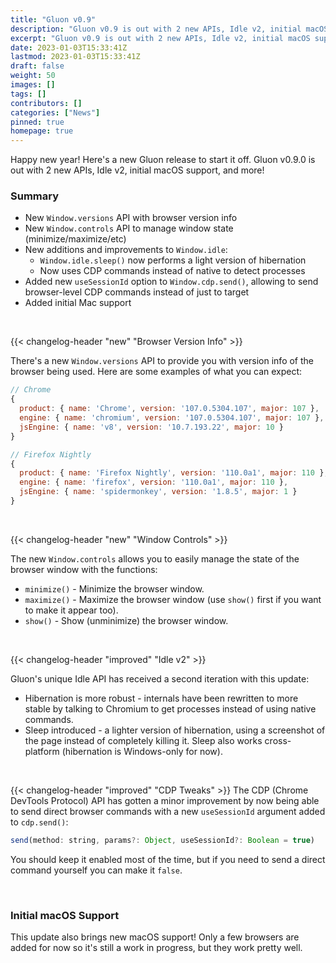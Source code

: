 ```yaml
---
title: "Gluon v0.9"
description: "Gluon v0.9 is out with 2 new APIs, Idle v2, initial macOS support, and more!"
excerpt: "Gluon v0.9 is out with 2 new APIs, Idle v2, initial macOS support, and more!"
date: 2023-01-03T15:33:41Z
lastmod: 2023-01-03T15:33:41Z
draft: false
weight: 50
images: []
tags: []
contributors: []
categories: ["News"]
pinned: true
homepage: true
---
```


Happy new year! Here's a new Gluon release to start it off. Gluon v0.9.0 is out with 2 new APIs, Idle v2, initial macOS support, and more!

### Summary

- New `Window.versions` API with browser version info
- New `Window.controls` API to manage window state (minimize/maximize/etc)
- New additions and improvements to `Window.idle`:
  - `Window.idle.sleep()` now performs a light version of hibernation
  - Now uses CDP commands instead of native to detect processes
- Added new `useSessionId` option to `Window.cdp.send()`, allowing to send browser-level CDP commands instead of just to target
- Added initial Mac support

<br>


{{< changelog-header "new" "Browser Version Info" >}}

There's a new `Window.versions` API to provide you with version info of the browser being used. Here are some examples of what you can expect:

```js
// Chrome
{
  product: { name: 'Chrome', version: '107.0.5304.107', major: 107 },
  engine: { name: 'chromium', version: '107.0.5304.107', major: 107 },
  jsEngine: { name: 'v8', version: '10.7.193.22', major: 10 }
}

// Firefox Nightly
{
  product: { name: 'Firefox Nightly', version: '110.0a1', major: 110 },
  engine: { name: 'firefox', version: '110.0a1', major: 110 },
  jsEngine: { name: 'spidermonkey', version: '1.8.5', major: 1 }
}
```

<br>

{{< changelog-header "new" "Window Controls" >}}

The new `Window.controls` allows you to easily manage the state of the browser window with the functions:
- `minimize()` - Minimize the browser window.
- `maximize()` - Maximize the browser window (use `show()` first if you want to make it appear too).
- `show()` - Show (unminimize) the browser window.

<br>

{{< changelog-header "improved" "Idle v2" >}}

Gluon's unique Idle API has received a second iteration with this update:
- Hibernation is more robust - internals have been rewritten to more stable by talking to Chromium to get processes instead of using native commands.
- Sleep introduced - a lighter version of hibernation, using a screenshot of the page instead of completely killing it. Sleep also works cross-platform (hibernation is Windows-only for now).

<br>

{{< changelog-header "improved" "CDP Tweaks" >}}
The CDP (Chrome DevTools Protocol) API has gotten a minor improvement by now being able to send direct browser commands with a new `useSessionId` argument added to `cdp.send()`:

```js
send(method: string, params?: Object, useSessionId?: Boolean = true)
```

You should keep it enabled most of the time, but if you need to send a direct command yourself you can make it `false`.

<br>

### Initial macOS Support
This update also brings new macOS support! Only a few browsers are added for now so it's still a work in progress, but they work pretty well.
